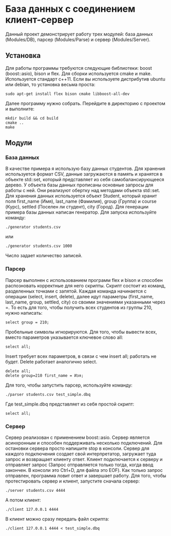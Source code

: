 # База данных с соединением клиент-сервер

Данный проект демонстрирует работу трех модулей: база данных (Modules/DB), парсер (Modules/Parse) и сервер (Modules/Server).

## Установка

Для работы программы требуются следующие библиотеки: boost (boost::asio), bison и flex. Для сборки используется cmake и make. Используется стандарт c++11. Если вы используете дистрибутив ubuntu или debian, то установка весьма проста:

```
sudo apt-get install flex bison cmake libboost-all-dev
```

Далее программу нужно собрать. Перейдите в директорию с проектом и выполните:

```
mkdir build && cd build
cmake ..
make
```

## Модули

### База данных

В качестве примера я использую базу данных студентов. Для хранения используется формат CSV, данные загружаются в память и хранятся в объекте std::set, который представляет из себя самобалансирующееся дерево. У объекта базы данных прописаны основные запросы для работы с ней. Они реализуют обертку над методами объекта std::set. Для хранения данных используется объект Student, который хранит поля first_name (Имя), last_name (Фамилия), group (Группа) и course (Курс), settled (Поселен ли студент), city (Город).
Для генерации примера базы данных написан генератор. Для запуска используйте команду:

```
./generator students.csv
```

или

```
./generator students.csv 1000
```

Число задает количество записей. 

### Парсер

Парсер выполнен с использованием программ flex и bison и способен распозновать корректные для него скрипты.
Скрипт состоит из команд, разделенных точками с запятой. Каждая команда начинается с операции (select, insert, delete), далее идут параметры (first_name, last_name, group, settled, city) со своими значениями указанными через =. То есть для того, чтобы получить всех студентов из группы 210, нужно написать:

``` 
select group = 210;
```

Пробельные символы игнорируются. Для того, чтобы вывести всех, вместо параметров указывается ключевое слово all:

```
select all;
```

Insert требует всех параметров, в связи с чем insert all; работать не будет. Delete работает аналогично select.

```
delete all;
delete group=210 first_name = Изя;
```

Для того, чтобы запустить парсер, используйте команду:

```
./parser students.csv test_simple.dbq
```

Где test_simple.dbq представляет из себя простой скрипт:

```
select all;
```

### Сервер

Сервер реализован с применением boost::asio. Сервер является асинхронным и способен поддерживать несколько подключений. Для остановки сервера просто напишите stop в консоли. Сервер для каждого подключения создает свой интерпретатор, загружает туда запрос и возвращает клиенту ответ.
Клиент подключается к серверу и отправляет запрос (Запрос отправляется только тогда, когда ввод закончен. В консоли это Ctrl+D, для файла это EOF). Как только запрос отправлен, программа ловит ответ и завершает работу.
Для того, чтобы протестировать сервер и клиент, запустите сначала сервер:

```
./server students.csv 4444
```

А потом клиент:

```
./client 127.0.0.1 4444
```

В клиент можно сразу передать файл скрипта:

```
./client 127.0.0.1 4444 < test_simple.dbq
```
